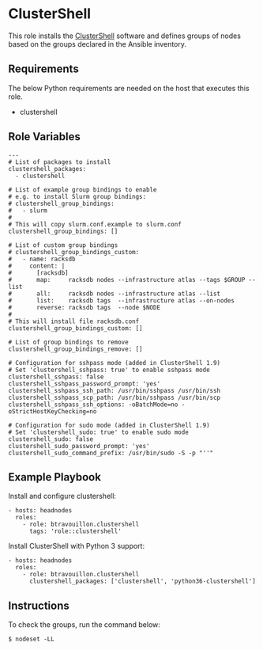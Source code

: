 ClusterShell
============

This role installs the [ClusterShell][1] software and defines groups of nodes
based on the groups declared in the Ansible inventory.

[1]: https://cea-hpc.github.io/clustershell/

Requirements
------------

The below Python requirements are needed on the host that executes this role.

 - clustershell

Role Variables
--------------

    ---
    # List of packages to install
    clustershell_packages:
      - clustershell

    # List of example group bindings to enable
    # e.g. to install Slurm group bindings:
    # clustershell_group_bindings:
    #   - slurm
    #
    # This will copy slurm.conf.example to slurm.conf
    clustershell_group_bindings: []

    # List of custom group bindings
    # clustershell_group_bindings_custom:
    #   - name: racksdb
    #     content: |
    #       [racksdb]
    #       map:     racksdb nodes --infrastructure atlas --tags $GROUP --list
    #       all:     racksdb nodes --infrastructure atlas --list
    #       list:    racksdb tags  --infrastructure atlas --on-nodes
    #       reverse: racksdb tags  --node $NODE
    #
    # This will install file racksdb.conf
    clustershell_group_bindings_custom: []

    # List of group bindings to remove
    clustershell_group_bindings_remove: []

    # Configuration for sshpass mode (added in ClusterShell 1.9)
    # Set 'clustershell_sshpass: true' to enable sshpass mode
    clustershell_sshpass: false
    clustershell_sshpass_password_prompt: 'yes'
    clustershell_sshpass_ssh_path: /usr/bin/sshpass /usr/bin/ssh
    clustershell_sshpass_scp_path: /usr/bin/sshpass /usr/bin/scp
    clustershell_sshpass_ssh_options: -oBatchMode=no -oStrictHostKeyChecking=no

    # Configuration for sudo mode (added in ClusterShell 1.9)
    # Set 'clustershell_sudo: true' to enable sudo mode
    clustershell_sudo: false
    clustershell_sudo_password_prompt: 'yes'
    clustershell_sudo_command_prefix: /usr/bin/sudo -S -p "''"

Example Playbook
----------------

Install and configure clustershell:

    - hosts: headnodes
      roles:
        - role: btravouillon.clustershell
          tags: 'role::clustershell'

Install ClusterShell with Python 3 support:

    - hosts: headnodes
      roles:
        - role: btravouillon.clustershell
          clustershell_packages: ['clustershell', 'python36-clustershell']

Instructions
------------

To check the groups, run the command below:

    $ nodeset -LL
